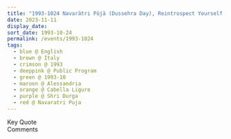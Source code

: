 ```yaml
---
title: "1993-1024 Navarātri Pūjā (Dussehra Day), Reintrospect Yourself, Tent, Cabella Ligure, Alessandria, Italy"
date: 2023-11-11
display_date: 
sort_date: 1993-10-24
permalink: /events/1993-1024
tags:
  - blue @ English
  - brown @ Italy
  - crimson @ 1993
  - deeppink @ Public Program
  - green @ 1993-10
  - maroon @ Alessandria
  - orange @ Cabella Ligure
  - purple @ Shri Durga
  - red @ Navaratri Puja 
---
```


<wave-list>
  <list-title color="green" width="75">Key Quote</list-title>
  <list-item color="BlanchedAlmond"  width="200"></list-item>
  <list-item color="Lavender"></list-item>
  <list-item color="BlanchedAlmond"></list-item>
</wave-list>

<br>

<wave-list>
  <list-title color="green" width="75">Comments</list-title>
  <list-item color="BlanchedAlmond"  width="200"></list-item>
  <list-item color="Lavender"></list-item>
  <list-item color="BlanchedAlmond"></list-item>
</wave-list>